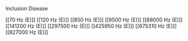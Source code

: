Inclusion Disease

[[70 Hz (E)]]
[[120 Hz (E)]]
[[850 Hz (E)]]
[[9500 Hz (E)]]
[[88000 Hz (E)]]
[[141200 Hz (E)]]
[[297500 Hz (E)]]
[[425950 Hz (E)]]
[[675310 Hz (E)]]
[[827000 Hz (E)]]